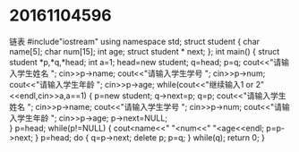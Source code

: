 # 20161104596
链表
#include"iostream"
using namespace std;
struct student
{
	char name[5];
	char num[15];
	int age;
	struct student * next;
};
int main()
{
	struct student *p,*q,*head;
	int a=1;
	head=new student;
	q=head;
	p=q;
	cout<<"请输入学生姓名    ";
	cin>>p->name;
	cout<<"请输入学生学号    ";
	cin>>p->num;
	cout<<"请输入学生年龄    ";
	cin>>p->age;
	while(cout<<"继续输入1 or 2"<<endl,cin>>a,a==1)
	{
		p=new student;
		q->next=p;
		q=p;
		cout<<"请输入学生姓名    ";
		cin>>p->name;
		cout<<"请输入学生学号    ";
		cin>>p->num;
		cout<<"请输入学生年龄    ";
		cin>>p->age;
		p->next=NULL;	 
	}
	p=head;
	while(p!=NULL)
	{
		cout<<p->name<<" "<<p->num<<" "<<p->age<<endl;
		p=p->next;
	}
	p=head;
	do
	{
		q=p->next;
		delete p;
		p=q;
	}
	while(q);
	return 0;
}
